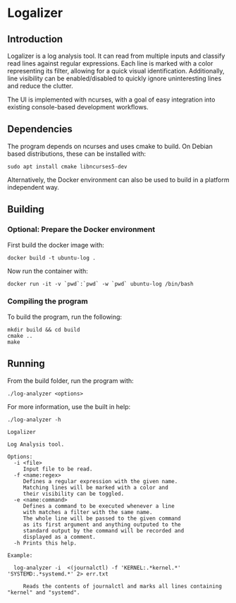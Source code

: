 Logalizer
=========

## Introduction

Logalizer is a log analysis tool. It can read from multiple inputs and classify read lines against regular expressions.
Each line is marked with a color representing its filter, allowing for a quick visual identification. Additionally, line
visibility can be enabled/disabled to quickly ignore uninteresting lines and reduce the clutter.

The UI is implemented with ncurses, with a goal of easy integration into existing console-based development workflows.

## Dependencies

The program depends on ncurses and uses cmake to build. On Debian based distributions, these can be installed with:

    sudo apt install cmake libncurses5-dev

Alternatively, the Docker environment can also be used to build in a platform independent way.

## Building 

### Optional: Prepare the Docker environment

First build the docker image with:

    docker build -t ubuntu-log .

Now run the container with:

    docker run -it -v `pwd`:`pwd` -w `pwd` ubuntu-log /bin/bash

### Compiling the program

To build the program, run the following:

    mkdir build && cd build
    cmake ..
    make

## Running

From the build folder, run the program with:

    ./log-analyzer <options>

For more information, use the built in help:

	./log-analyzer -h
	
	Logalizer
	
	Log Analysis tool.
	
	Options:
	  -i <file>
	     Input file to be read.
	  -f <name:regex>
	     Defines a regular expression with the given name.
	     Matching lines will be marked with a color and
	     their visibility can be toggled.
	  -e <name:command>
	     Defines a command to be executed whenever a line
	     with matches a filter with the same name.
	     The whole line will be passed to the given command
	     as its first argument and anything outputed to the
	     standard output by the command will be recorded and
	     displayed as a comment.
	  -h Prints this help.
	
	Example:
	
	  log-analyzer -i  <(journalctl) -f 'KERNEL:.*kernel.*' 'SYSTEMD:.*systemd.*' 2> err.txt 

	     Reads the contents of journalctl and marks all lines containing "kernel" and "systemd". 
